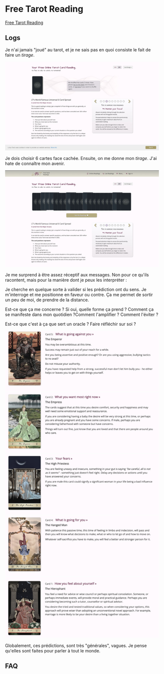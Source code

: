 # Free Tarot Reading

[Free Tarot Reading](https://www.free-tarot-reading.net/free)

## Logs

Je n'ai jamais "joué" au tarot, et je ne sais pas en quoi consiste le fait de faire un *tirage*.

![alt text](./assets/free-tarot-reading-1.png)

Je dois choisir 6 cartes face cachée. Ensuite, on me donne mon *tirage*. J'ai hate de connaître mon avenir.

![alt text](./assets/free-tarot-reading-2.png)

Je me surprend à être assez réceptif aux messages. Non pour ce qu'ils racontent, mais pour la manière dont je peux les interpréter :

Je cherche en quelque sorte à valider si les prédiction ont du sens. Je m'interroge et me positionne en faveur ou contre. Ça me permet de sortir un peu de moi, de prendre de la distance.

Est-ce que ça me concerne ? Si oui, quelle forme ça prend ? Comment ça se manifeste dans mon quotidien ?Comment l'amplifier ? Comment l'éviter ?

Est-ce que c'est à ça que sert un oracle ? Faire réfléchir sur soi ?

![alt text](./assets/free-tarot-reading-3.png)
![alt text](./assets/free-tarot-reading-4.png)
![alt text](./assets/free-tarot-reading-5.png)
![alt text](./assets/free-tarot-reading-6.png)
![alt text](./assets/free-tarot-reading-7.png)

Globalement, ces prédictions, sont très "générales", vagues. Je pense qu'elles sont faites pour parler à tout le monde.

## FAQ
